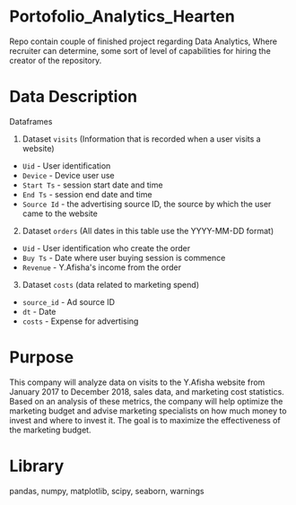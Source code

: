 # Portofolio_Analytics_Hearten
Repo contain couple of finished project regarding Data Analytics, Where recruiter can determine, some sort of level of capabilities for hiring the creator of the repository. 

# Data Description

Dataframes

1. Dataset `visits` (Information that is recorded when a user visits a website)

- `Uid` - User identification
- `Device` - Device user use
- `Start Ts` - session start date and time
- `End Ts` - session end date and time
- `Source Id` - the advertising source ID, the source by which the user came to the website

2. Dataset `orders` (All dates in this table use the YYYY-MM-DD format)
- `Uid` - User identification who create the order
- `Buy Ts` - Date where user buying session is commence
- `Revenue` - Y.Afisha's income from the order

3. Dataset `costs` (data related to marketing spend)
- `source_id` - Ad source ID
- `dt` - Date
- `costs` - Expense for advertising 

# Purpose

This company will analyze data on visits to the Y.Afisha website from January 2017 to December 2018, sales data, and marketing cost statistics. Based on an analysis of these metrics, the company will help optimize the marketing budget and advise marketing specialists on how much money to invest and where to invest it. The goal is to maximize the effectiveness of the marketing budget.

# Library

pandas, numpy, matplotlib, scipy, seaborn, warnings
